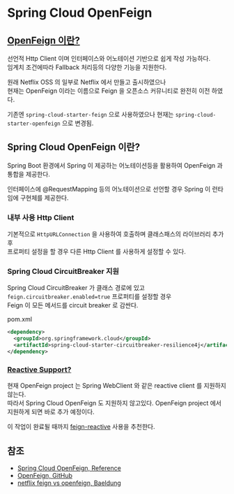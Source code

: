 # Spring Cloud OpenFeign

## [OpenFeign 이란?](https://github.com/OpenFeign/feign)

선언적 Http Client 이며 인터페이스와 어노테이션 기반으로 쉽게 작성 가능하다.  
임계치 조건에따라 Fallback 처리등의 다양한 기능을 지원한다.

원래 Netflix OSS 의 일부로 Netflix 에서 만들고 출시하였으나  
현재는 OpenFeign 이라는 이름으로 Feign 을 오픈소스 커뮤니티로 완전히 이전 하였다.

기존엔 `spring-cloud-starter-feign` 으로 사용하였으나 현재는 `spring-cloud-starter-openfeign` 으로 변경됨.

## Spring Cloud OpenFeign 이란?

Spring Boot 환경에서 Spring 이 제공하는 어노테이션등을 활용하여 OpenFeign 과 통합을 제공한다. 

인터페이스에 @RequestMapping 등의 어노테이션으로 선언할 경우 Spring 이 런타임에 구현체를 제공한다.

### 내부 사용 Http Client

기본적으로 `HttpURLConnection` 을 사용하여 호출하며 클래스패스의 라이브러리 추가후  
프로퍼티 설정을 할 경우 다른 Http Client 를 사용하게 설정할 수 있다.

### Spring Cloud CircuitBreaker 지원

Spring Cloud CircuitBreaker 가 클래스 경로에 있고 `feign.circuitbreaker.enabled=true` 프로퍼티를 설정할 경우  
Feign 이 모든 메서드를 circuit breaker 로 감싼다.

pom.xml
```xml
<dependency>
  <groupId>org.springframework.cloud</groupId>
  <artifactId>spring-cloud-starter-circuitbreaker-resilience4j</artifactId>
</dependency>
```

### [Reactive Support?](https://docs.spring.io/spring-cloud-openfeign/docs/current/reference/html/#reactive-support)

현재 OpenFeign project 는 Spring WebClient 와 같은 reactive client 를 지원하지 않는다.  
따라서 Spring Cloud OpenFeign 도 지원하지 않고있다. OpenFeign project 에서 지원하게 되면 바로 추가 예정이다.

이 작업이 완료될 때까지 [feign-reactive](https://github.com/Playtika/feign-reactive) 사용을 추천한다.

## 참조
- [Spring Cloud OpenFeign, Reference](https://docs.spring.io/spring-cloud-openfeign/docs/current/reference/html/)
- [OpenFeign, GitHub](https://github.com/OpenFeign/feign)
- [netflix feign vs openfeign, Baeldung](https://www.baeldung.com/netflix-feign-vs-openfeign)

